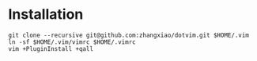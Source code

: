 Installation
============

    git clone --recursive git@github.com:zhangxiao/dotvim.git $HOME/.vim
    ln -sf $HOME/.vim/vimrc $HOME/.vimrc
    vim +PluginInstall +qall
